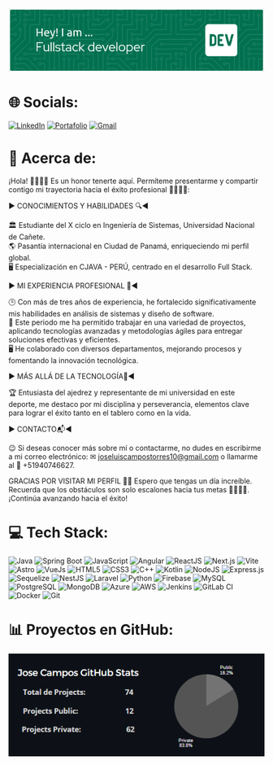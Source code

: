 ![Header](./github-header-image2.png)

# 🌐 Socials:
[![LinkedIn](https://img.shields.io/badge/LinkedIn-0077B5?style=for-the-badge&logo=linkedin&logoColor=white)](https://www.linkedin.com/in/josecampost/) [![Portafolio](https://img.shields.io/badge/Portafolio-0078D4?style=for-the-badge&logo=webex&logoColor=white)](https://portafolio.io)
[![Gmail](https://img.shields.io/badge/Gmail-EA4335?style=for-the-badge&logo=gmail&logoColor=white)](mailto:joseluiscampostorres10@gmail.com)

# 💼 Acerca de:
¡Hola! 🙋🏽‍♂️😄 Es un honor tenerte aquí. Permíteme presentarme y compartir contigo mi trayectoria hacia el éxito profesional 👨🏽‍💻🚀:

▶️ CONOCIMIENTOS Y HABILIDADES 🔍◀️

🏛 Estudiante del X ciclo en Ingeniería de Sistemas, Universidad Nacional de Cañete.<br>
🌎 Pasantía internacional en Ciudad de Panamá, enriqueciendo mi perfil global.<br>
🖥️ Especialización en CJAVA - PERÚ, centrado en el desarrollo Full Stack.<br>

▶️ MI EXPERIENCIA PROFESIONAL 🧰◀️

🕒 Con más de tres años de experiencia, he fortalecido significativamente mis habilidades en análisis de sistemas y diseño de software.<br>
🤝 Este periodo me ha permitido trabajar en una variedad de proyectos, aplicando tecnologías avanzadas y metodologías ágiles para entregar soluciones efectivas y eficientes.<br>
🖥 He colaborado con diversos departamentos, mejorando procesos y fomentando la innovación tecnológica.<br>

▶️ MÁS ALLÁ DE LA TECNOLOGÍA🌱◀️

🏆 Entusiasta del ajedrez y representante de mi universidad en este deporte, me destaco por mi disciplina y perseverancia, elementos clave para lograr el éxito tanto en el tablero como en la vida.

▶️ CONTACTO📬◀️

😉 Si deseas conocer más sobre mí o contactarme, no dudes en escribirme a mi correo electrónico: ✉ joseluiscampostorres10@gmail.com o llamarme al 📱 +51940746627.

GRACIAS POR VISITAR MI PERFIL 🌟🎉 Espero que tengas un día increíble. Recuerda que los obstáculos son solo escalones hacia tus metas 👨🏽‍💻📌. ¡Continúa avanzando hacia el éxito!

# 💻 Tech Stack:

![Java](https://img.shields.io/badge/java-%23ED8B00.svg?style=for-the-badge&logo=java&logoColor=white)
![Spring Boot](https://img.shields.io/badge/spring%20boot-%236DB33F.svg?style=for-the-badge&logo=springboot&logoColor=white)
![JavaScript](https://img.shields.io/badge/javascript-%23323330.svg?style=for-the-badge&logo=javascript&logoColor=%23F7DF1E)
![Angular](https://img.shields.io/badge/angular-%23DD0031.svg?style=for-the-badge&logo=angular&logoColor=white)
![ReactJS](https://img.shields.io/badge/react-%2320232a.svg?style=for-the-badge&logo=react&logoColor=%2361DAFB)
![Next.js](https://img.shields.io/badge/next%20js-000000?style=for-the-badge&logo=nextdotjs&logoColor=white)
 ![Vite](https://img.shields.io/badge/Vite-B73BFE?style=for-the-badge&logo=vite&logoColor=FFD62E) 
![Astro](https://img.shields.io/badge/Astro-0C1222?style=for-the-badge&logo=astro&logoColor=FDFDFE)
![VueJs](https://img.shields.io/badge/vuejs-%2335495e.svg?style=for-the-badge&logo=vue.js&logoColor=%234FC08D)
![HTML5](https://img.shields.io/badge/html5-%23E34F26.svg?style=for-the-badge&logo=html5&logoColor=white) 
![CSS3](https://img.shields.io/badge/css3-%231572B6.svg?style=for-the-badge&logo=css3&logoColor=white) 
![C++](https://img.shields.io/badge/c++-%2300599C.svg?style=for-the-badge&logo=c%2B%2B&logoColor=white)
 ![Kotlin](https://img.shields.io/badge/kotlin-%230095D5.svg?style=for-the-badge&logo=kotlin&logoColor=white)
![NodeJS](https://img.shields.io/badge/node.js-6DA55F?style=for-the-badge&logo=node.js&logoColor=white)
![Express.js](https://img.shields.io/badge/express.js-%23404d59.svg?style=for-the-badge&logo=express&logoColor=%2361DAFB) 
![Sequelize](https://img.shields.io/badge/sequelize-%23323330.svg?style=for-the-badge&logo=sequelize&logoColor=blue)
![NestJS](https://img.shields.io/badge/nestjs-%23E0234E.svg?style=for-the-badge&logo=nestjs&logoColor=white)
![Laravel](https://img.shields.io/badge/laravel-%23FF2D20.svg?style=for-the-badge&logo=laravel&logoColor=white)
![Python](https://img.shields.io/badge/python-%233776AB.svg?style=for-the-badge&logo=python&logoColor=white)
![Firebase](https://img.shields.io/badge/firebase-%23FFCA28.svg?style=for-the-badge&logo=firebase&logoColor=black)
![MySQL](https://img.shields.io/badge/mysql-%2300f.svg?style=for-the-badge&logo=mysql&logoColor=white)
![PostgreSQL](https://img.shields.io/badge/postgres-%23316192.svg?style=for-the-badge&logo=postgresql&logoColor=white)
![MongoDB](https://img.shields.io/badge/mongodb-%234ea94b.svg?style=for-the-badge&logo=mongodb&logoColor=white)
![Azure](https://img.shields.io/badge/azure-%230072C6.svg?style=for-the-badge&logo=microsoftazure&logoColor=white)
![AWS](https://img.shields.io/badge/AWS-%23232F3E.svg?style=for-the-badge&logo=amazonaws&logoColor=white)
![Jenkins](https://img.shields.io/badge/jenkins-%232C5263.svg?style=for-the-badge&logo=jenkins&logoColor=white)
![GitLab CI](https://img.shields.io/badge/gitlab%20ci-%23181717.svg?style=for-the-badge&logo=gitlab&logoColor=white)
![Docker](https://img.shields.io/badge/docker-%230db7ed.svg?style=for-the-badge&logo=docker&logoColor=white)
![Git](https://img.shields.io/badge/git-%23F05033.svg?style=for-the-badge&logo=git&logoColor=white)

# 📊 Proyectos en GitHub:
![Proyectos GitHub](./status2.png)
